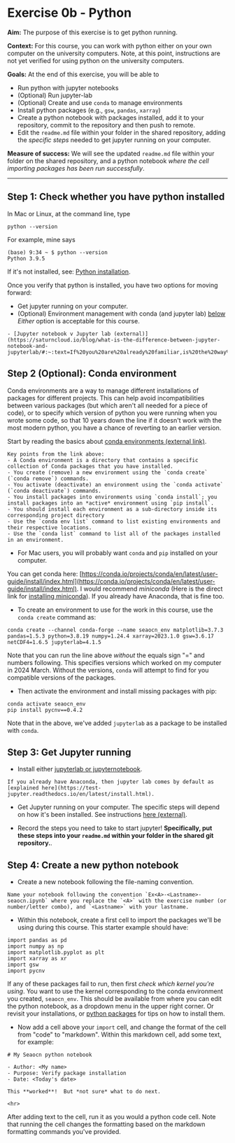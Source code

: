 # Exercise 0b - Python


**Aim:** The purpose of this exercise is to get python running.

**Context:** For this course, you can work with python either on your own computer on the university computers.  Note, at this point, instructions are not yet verified for using python on the university computers.

**Goals:** At the end of this exercise, you will be able to

- Run python with jupyter notebooks 
- (Optional) Run jupyter-lab
- (Optional) Create and use `conda` to manage environments
- Install python packages (e.g., `gsw`, `pandas`, `xarray`)
- Create a python notebook with packages installed, add it to your repository, commit to the repository and then push to remote.
- Edit the `readme.md` file within your folder in the shared repository, adding the *specific steps* needed to get jupyter running on  your computer.

**Measure of success:** We will see the updated `readme.md` file within your folder on the shared repository, and a python notebook *where the cell importing packages has been run successfully*.

<hr>

## Step 1: Check whether you have python installed

In Mac or Linux, at the command line, type
```
python --version
```

For example, mine says
```
(base) 9:34 ~ $ python --version
Python 3.9.5
```

If it's not installed, see: [Python installation](../resource/python).

Once you verify that python is installed, you have two options for moving forward:
- Get jupyter running on your computer.
- (Optional) Environment management with conda (and jupyter lab) [below](#slightly-more-advanced-step-2-setting-up-a-conda-environment)
*Either* option is acceptable for this course.


```{seealso}
- [Jupyter notebook v Jupyter lab (external)](https://saturncloud.io/blog/what-is-the-difference-between-jupyter-notebook-and-jupyterlab/#:~:text=If%20you%20are%20already%20familiar,is%20the%20way%20to%20go.)
```


## Step 2 (Optional): Conda environment 

Conda environments are a way to manage different installations of packages for different projects.  This can help avoid incompatibilities between various packages (but which aren't all needed for a piece of code), or to specify which version of python you were running when you wrote some code, so that 10 years down the line if it doesn't work with the most modern python, you have a chance of reverting to an earlier version.

Start by reading the basics about [conda environments (external link)](https://carpentries-incubator.github.io/introduction-to-conda-for-data-scientists/02-working-with-environments/index.html#:~:text=Key%20Points-,A%20Conda%20environment%20is%20a%20directory%20that%20contains%20a%20specific,activate%20(%20conda%20deactivate%20)%20commands.).  

```{note}
Key points from the link above:
- A Conda environment is a directory that contains a specific collection of Conda packages that you have installed.
- You create (remove) a new environment using the `conda create` (`conda remove`) commands.
- You activate (deactivate) an environment using the `conda activate` (`conda deactivate`) commands.
- You install packages into environments using `conda install`; you install packages into an *active* environment using `pip install`.
- You should install each environment as a sub-directory inside its corresponding project directory
- Use the `conda env list` command to list existing environments and their respective locations.
- Use the `conda list` command to list all of the packages installed in an environment.
```

- For Mac users, you will probably want `conda` and `pip` installed on your computer.

You can get conda here: [https://conda.io/projects/conda/en/latest/user-guide/install/index.html](https://conda.io/projects/conda/en/latest/user-guide/install/index.html).  I would recommend *miniconda* (Here is the direct link for [installing miniconda](https://docs.anaconda.com/free/miniconda/miniconda-install/)).  If you already have Anaconda, that is fine too.

- To create an environment to use for the work in this course, use the `conda create` command as:
```
conda create --channel conda-forge --name seaocn_env matplotlib=3.7.3 pandas=1.5.3 python=3.8.19 numpy=1.24.4 xarray=2023.1.0 gsw=3.6.17 netCDF4=1.6.5 jupyterlab=4.1.5 
```
Note that you can run the line above *without* the equals sign "=" and numbers following.  This specifies versions which worked on my computer in 2024 March.  Without the versions, `conda` will attempt to find for you compatible versions of the packages.

- Then activate the environment and install missing packages with pip:
```
conda activate seaocn_env
pip install pycnv==0.4.2
```

Note that in the above, we've added `jupyterlab` as a package to be installed with `conda`.

## Step 3: Get Jupyter running

- Install either [jupyterlab or jupyternotebook](https://docs.jupyter.org/en/latest/#where-do-i-start).

```{note}
If you already have Anaconda, then jupyter lab comes by default as [explained here](https://test-jupyter.readthedocs.io/en/latest/install.html).
```

- Get Jupyter running on your computer.  The specific steps will depend on how it's been installed.  See instructions [here (external)](https://docs.jupyter.org/en/latest/running.html).  

- Record the steps you need to take to start jupyter!   **Specifically, put these steps into your `readme.md` within your folder in the shared git repository.**.


## Step 4: Create a new python notebook

- Create a new  notebook following the file-naming convention.

```{admonition} Naming convention: Zeroeth notebook
Name your notebook following the convention `Ex<A>-<Lastname>-seaocn.ipynb` where you replace the `<A>` with the exercise number (or number/letter combo), and `<Lastname>` with your lastname.
```

- Within this notebook, create a first cell to import the packages we'll be using during this course.  This starter example should have:

```{code}
import pandas as pd
import numpy as np
import matplotlib.pyplot as plt
import xarray as xr
import gsw
import pycnv
```

If any of these packages fail to run, then first *check which kernel you're using*. You want to use the kernel corresponding to the conda environment you created, `seaocn_env`.  This should be available from where you can edit the python notebook, as a dropdown menu in the upper right corner.  Or revisit your installations, or [python packages](../resource/python) for tips on how to install them.


- Now add a cell above your `import` cell, and change the format of the cell from "code" to "markdown".  Within this markdown cell, add some text, for example:

```{code}
# My Seaocn python notebook

- Author: <My name>
- Purpose: Verify package installation
- Date: <Today's date>

This **worked**!  But *not sure* what to do next.

<hr>
```

After adding text to the cell, run it as you would a python code cell.  Note that running the cell changes the formatting based on the markdown formatting commands you've provided.